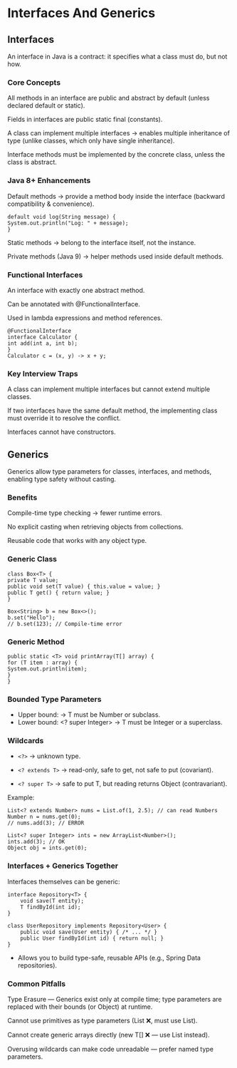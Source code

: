 # Interfaces And Generics

## Interfaces

An interface in Java is a contract: it specifies what a class must do, but not how.

### Core Concepts
All methods in an interface are public and abstract by default (unless declared default or static).

Fields in interfaces are public static final (constants).

A class can implement multiple interfaces → enables multiple inheritance of type (unlike classes, which only have single inheritance).

Interface methods must be implemented by the concrete class, unless the class is abstract.

### Java 8+ Enhancements
Default methods → provide a method body inside the interface (backward compatibility & convenience).

```
default void log(String message) {
System.out.println("Log: " + message);
}
```
Static methods → belong to the interface itself, not the instance.

Private methods (Java 9) → helper methods used inside default methods.

### Functional Interfaces
An interface with exactly one abstract method.

Can be annotated with @FunctionalInterface.

Used in lambda expressions and method references.

```
@FunctionalInterface
interface Calculator {
int add(int a, int b);
}
Calculator c = (x, y) -> x + y;
```

### Key Interview Traps
A class can implement multiple interfaces but cannot extend multiple classes.

If two interfaces have the same default method, the implementing class must override it to resolve the conflict.

Interfaces cannot have constructors.

## Generics
   Generics allow type parameters for classes, interfaces, and methods, enabling type safety without casting.

### Benefits
Compile-time type checking → fewer runtime errors.

No explicit casting when retrieving objects from collections.

Reusable code that works with any object type.

### Generic Class

```
class Box<T> {
private T value;
public void set(T value) { this.value = value; }
public T get() { return value; }
}

Box<String> b = new Box<>();
b.set("Hello");
// b.set(123); // Compile-time error
```

### Generic Method

```
public static <T> void printArray(T[] array) {
for (T item : array) {
System.out.println(item);
}
}
```

### Bounded Type Parameters
- Upper bound: <T extends Number> → T must be Number or subclass.
- Lower bound: <? super Integer> → T must be Integer or a superclass.

### Wildcards
- ```<?>``` → unknown type.

- ```<? extends T>``` → read-only, safe to get, not safe to put (covariant).

- ```<? super T>``` → safe to put T, but reading returns Object (contravariant).

Example:
```
List<? extends Number> nums = List.of(1, 2.5); // can read Numbers
Number n = nums.get(0);
// nums.add(3); // ERROR

List<? super Integer> ints = new ArrayList<Number>();
ints.add(3); // OK
Object obj = ints.get(0);
```


### Interfaces + Generics Together
Interfaces themselves can be generic:

```
interface Repository<T> {
    void save(T entity);
    T findById(int id);
}

class UserRepository implements Repository<User> {
    public void save(User entity) { /* ... */ }
    public User findById(int id) { return null; }
}
```

- Allows you to build type-safe, reusable APIs (e.g., Spring Data repositories).

### Common Pitfalls
Type Erasure — Generics exist only at compile time; type parameters are replaced with their bounds (or Object) at runtime.

Cannot use primitives as type parameters (List<int> ❌, must use List<Integer>).

Cannot create generic arrays directly (new T[] ❌ — use List<T> instead).

Overusing wildcards can make code unreadable — prefer named type parameters.

